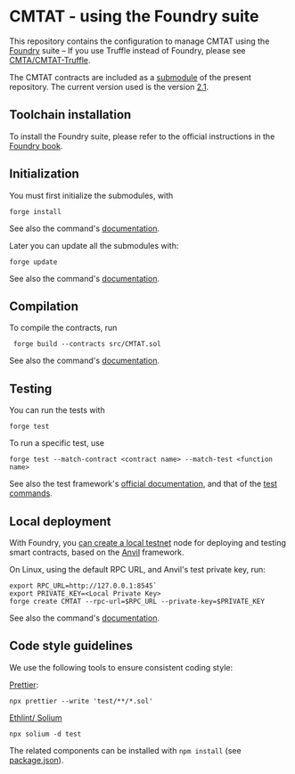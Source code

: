 # CMTAT - using the Foundry suite

This repository contains the configuration to manage CMTAT using the
[Foundry](https://book.getfoundry.sh/) suite – If you use Truffle instead of Foundry, please see
[CMTA/CMTAT-Truffle](https://github.com/CMTA/CMTAT-Truffle).

The CMTAT contracts are included as a [submodule](CMTAT/) of the present repository. The current version used is the version [2.1](https://github.com/CMTA/CMTAT/releases/tag/2.1).

## Toolchain installation

To install the Foundry suite, please refer to the official instructions in the [Foundry book](https://book.getfoundry.sh/getting-started/installation).

## Initialization

You must first initialize the submodules, with

```
forge install
```

See also the command's [documentation](https://book.getfoundry.sh/reference/forge/forge-install).

Later you can update all the submodules with:

```
forge update
```

See also the command's [documentation](https://book.getfoundry.sh/reference/forge/forge-update).


## Compilation

To compile the contracts, run

```
 forge build --contracts src/CMTAT.sol
```

See also the command's [documentation](https://book.getfoundry.sh/reference/forge/build-commands).


## Testing

You can run the tests with

```
forge test
```

To run a specific test, use

```
forge test --match-contract <contract name> --match-test <function name>
```

See also the test framework's [official documentation](https://book.getfoundry.sh/forge/tests), and that of the [test commands](https://book.getfoundry.sh/reference/forge/test-commands).


## Local deployment

With Foundry, you [can create a local testnet](https://book.getfoundry.sh/reference/anvil/) node for deploying and testing smart contracts, based on the [Anvil](https://anvil.works/) framework. 

On Linux, using the default RPC URL, and Anvil's test private key, run:  

```  
export RPC_URL=http://127.0.0.1:8545`  
export PRIVATE_KEY=<Local Private Key>
forge create CMTAT --rpc-url=$RPC_URL --private-key=$PRIVATE_KEY
```

See also the command's [documentation](https://book.getfoundry.sh/reference/forge/deploy-command).


## Code style guidelines

We use the following tools to ensure consistent coding style:


[Prettier](https://github.com/prettier-solidity/prettier-plugin-solidity):

```
npx prettier --write 'test/**/*.sol'
```

[Ethlint/ Solium](https://github.com/duaraghav8/Ethlint)

```
npx solium -d test
```

The related components can be installed with `npm install` (see [package.json](./package.json)). 

